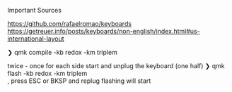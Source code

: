 Important Sources

https://github.com/rafaelromao/keyboards
https://getreuer.info/posts/keyboards/non-english/index.html#us-international-layout

❯ qmk compile -kb redox -km triplem

twice - once for each side
start and unplug the keyboard (one half)
❯ qmk flash -kb redox -km triplem  
, press ESC or BKSP and replug
flashing will start